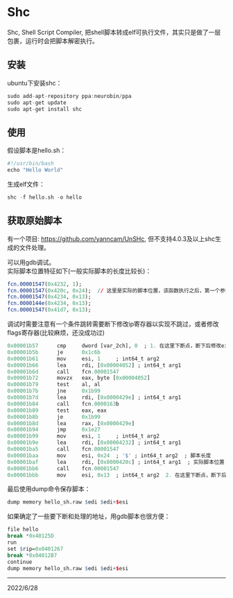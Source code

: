 # Shc

Shc, Shell Script Compiler, 把shell脚本转成elf可执行文件，其实只是做了一层包裹，运行时会把脚本解密执行。  

## 安装
ubuntu下安装shc：  
```r
sudo add-apt-repository ppa:neurobin/ppa
sudo apt-get update
sudo apt-get install shc
```

## 使用
假设脚本是hello.sh：  
```r
#!/usr/bin/bash
echo "Hello World"
```

生成elf文件：  
```r
shc -f hello.sh -o hello
```

## 获取原始脚本
有一个项目: https://github.com/yanncam/UnSHc, 但不支持4.0.3及以上shc生成的文件处理。  

可以用gdb调试。  
实际脚本位置特征如下(一般实际脚本的长度比较长)：  
```r
fcn.00001547(0x4232, 1);
fcn.00001547(0x420c, 0x24);  // 这里是实际的脚本位置，该函数执行之后，第一个参数指向的地址(这里是0x420c)就是脚本内容
fcn.00001547(0x4234, 0x13);
fcn.0000144e(0x4234, 0x13);
fcn.00001547(0x41d7, 0x13);
```
调试时需要注意有一个条件跳转需要断下修改ip寄存器以实现不跳过，或者修改flags寄存器(比较麻烦，还没成功过)  
```r
0x00001b57      cmp     dword [var_2ch], 0  ; 1. 在这里下断点，断下后修改eip为 0x00001b61
0x00001b5b      je      0x1c6b
0x00001b61      mov     esi, 1     ; int64_t arg2
0x00001b66      lea     rdi, [0x00004052] ; int64_t arg1
0x00001b6d      call    fcn.00001547
0x00001b72      movzx   eax, byte [0x00004052]
0x00001b79      test    al, al
0x00001b7b      jne     0x1b99
0x00001b7d      lea     rdi, [0x0000429e] ; int64_t arg1
0x00001b84      call    fcn.0000163b
0x00001b89      test    eax, eax
0x00001b8b      je      0x1b99
0x00001b8d      lea     rax, [0x0000429e]
0x00001b94      jmp     0x1e27
0x00001b99      mov     esi, 1     ; int64_t arg2
0x00001b9e      lea     rdi, [0x00004232] ; int64_t arg1
0x00001ba5      call    fcn.00001547
0x00001baa      mov     esi, 0x24  ; '$' ; int64_t arg2  ; 脚本长度
0x00001baf      lea     rdi, [0x0000420c] ; int64_t arg1  ; 实际脚本位置
0x00001bb6      call    fcn.00001547
0x00001bbb      mov     esi, 0x13  ; int64_t arg2  2. 在这里下断点，断下后rdi指向的地址就是脚本地址，esi是脚本长度
```
最后使用dump命令保存脚本：  
```r
dump memory hello_sh.raw $edi $edi+$esi
```

如果确定了一些要下断和处理的地址，用gdb脚本也很方便：  
```r
file hello
break *0x40125D
run
set $rip=0x0401267
break *0x04012B7
continue
dump memory hello_sh.raw $edi $edi+$esi
```


---
2022/6/28  
